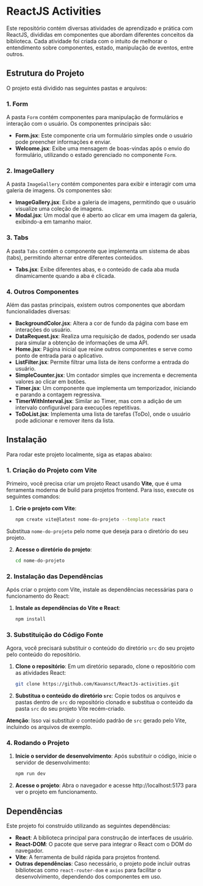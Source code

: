# ReactJS Activities

Este repositório contém diversas atividades de aprendizado e prática com ReactJS, divididas em componentes que abordam diferentes conceitos da biblioteca. Cada atividade foi criada com o intuito de melhorar o entendimento sobre componentes, estado, manipulação de eventos, entre outros.

## Estrutura do Projeto

O projeto está dividido nas seguintes pastas e arquivos:

### **1. Form**

A pasta `Form` contém componentes para manipulação de formulários e interação com o usuário. Os componentes principais são:

- **Form.jsx**: Este componente cria um formulário simples onde o usuário pode preencher informações e enviar.
- **Welcome.jsx**: Exibe uma mensagem de boas-vindas após o envio do formulário, utilizando o estado gerenciado no componente `Form`.

### **2. ImageGallery**

A pasta `ImageGallery` contém componentes para exibir e interagir com uma galeria de imagens. Os componentes são:

- **ImageGallery.jsx**: Exibe a galeria de imagens, permitindo que o usuário visualize uma coleção de imagens.
- **Modal.jsx**: Um modal que é aberto ao clicar em uma imagem da galeria, exibindo-a em tamanho maior.

### **3. Tabs**

A pasta `Tabs` contém o componente que implementa um sistema de abas (tabs), permitindo alternar entre diferentes conteúdos.

- **Tabs.jsx**: Exibe diferentes abas, e o conteúdo de cada aba muda dinamicamente quando a aba é clicada.

### **4. Outros Componentes**

Além das pastas principais, existem outros componentes que abordam funcionalidades diversas:

- **BackgroundColor.jsx**: Altera a cor de fundo da página com base em interações do usuário.
- **DataRequest.jsx**: Realiza uma requisição de dados, podendo ser usada para simular a obtenção de informações de uma API.
- **Home.jsx**: Página inicial que reúne outros componentes e serve como ponto de entrada para o aplicativo.
- **ListFilter.jsx**: Permite filtrar uma lista de itens conforme a entrada do usuário.
- **SimpleCounter.jsx**: Um contador simples que incrementa e decrementa valores ao clicar em botões.
- **Timer.jsx**: Um componente que implementa um temporizador, iniciando e parando a contagem regressiva.
- **TimerWithInterval.jsx**: Similar ao Timer, mas com a adição de um intervalo configurável para execuções repetitivas.
- **ToDoList.jsx**: Implementa uma lista de tarefas (ToDo), onde o usuário pode adicionar e remover itens da lista.

## Instalação

Para rodar este projeto localmente, siga as etapas abaixo:

### 1. Criação do Projeto com Vite

Primeiro, você precisa criar um projeto React usando **Vite**, que é uma ferramenta moderna de build para projetos frontend. Para isso, execute os seguintes comandos:

1. **Crie o projeto com Vite**:
   ```bash
   npm create vite@latest nome-do-projeto --template react

Substitua `nome-do-projeto` pelo nome que deseja para o diretório do seu projeto.

2. **Acesse o diretório do projeto**:
   ```bash
   cd nome-do-projeto
   
### 2. Instalação das Dependências
Após criar o projeto com Vite, instale as dependências necessárias para o funcionamento do React:

1. **Instale as dependências do Vite e React**:
   ```bash
   npm install

### 3. Substituição do Código Fonte
Agora, você precisará substituir o conteúdo do diretório `src` do seu projeto pelo conteúdo do repositório.

1. **Clone o repositório**: Em um diretório separado, clone o repositório com as atividades React:
   ```bash
   git clone https://github.com/Kauansct/ReactJs-activities.git
   
2. **Substitua o conteúdo do diretório `src`**: Copie todos os arquivos e pastas dentro de `src` do repositório clonado e substitua o conteúdo da pasta `src` do seu projeto Vite recém-criado.

**Atenção**: Isso vai substituir o conteúdo padrão de `src` gerado pelo Vite, incluindo os arquivos de exemplo.

### 4. Rodando o Projeto
1. **Inicie o servidor de desenvolvimento**: Após substituir o código, inicie o servidor de desenvolvimento:

   ```bash
   npm run dev
   
2. **Acesse o projeto**: Abra o navegador e acesse http://localhost:5173 para ver o projeto em funcionamento.

## Dependências
Este projeto foi construído utilizando as seguintes dependências:

- **React**: A biblioteca principal para construção de interfaces de usuário.
- **React-DOM**: O pacote que serve para integrar o React com o DOM do navegador.
- **Vite**: A ferramenta de build rápida para projetos frontend.
- **Outras dependências**: Caso necessário, o projeto pode incluir outras bibliotecas como `react-router-dom` e `axios` para facilitar o desenvolvimento, dependendo dos componentes em uso.
